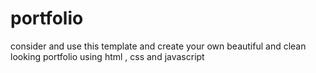# portfolio
consider and use this template and create your own beautiful and clean looking portfolio using html , css and javascript
